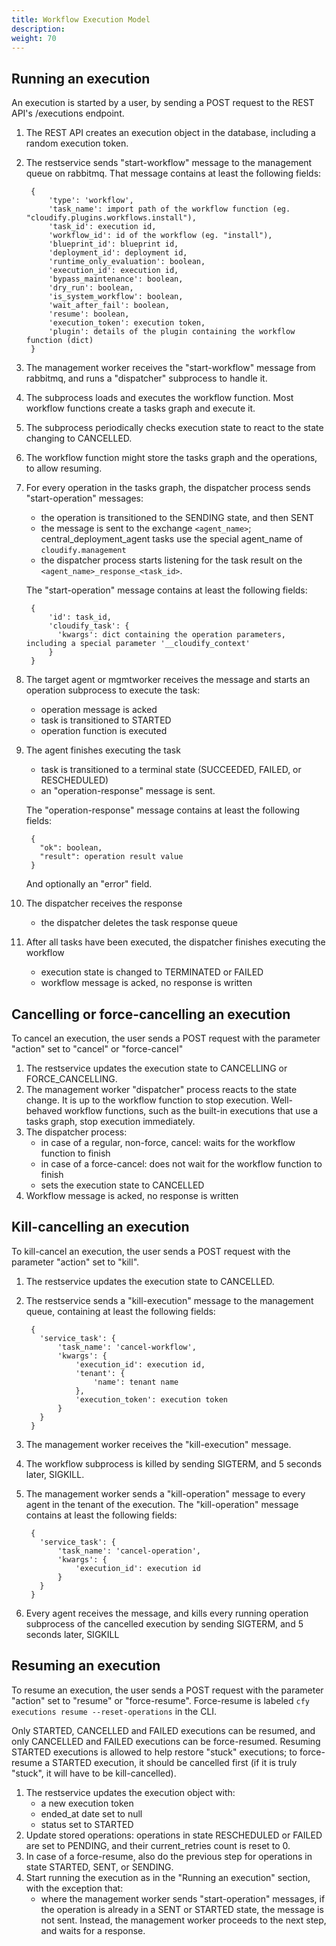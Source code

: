 ```yaml
---
title: Workflow Execution Model
description:
weight: 70
---
```


## Running an execution

An execution is started by a user, by sending a POST request to the REST API's /executions endpoint.

1. The REST API creates an execution object in the database, including a random execution token.
1. The restservice sends "start-workflow" message to the management queue on rabbitmq. That message contains at least the following fields:

        {
            'type': 'workflow',
            'task_name': import path of the workflow function (eg. "cloudify.plugins.workflows.install"),
            'task_id': execution id,
            'workflow_id': id of the workflow (eg. "install"),
            'blueprint_id': blueprint id,
            'deployment_id': deployment id,
            'runtime_only_evaluation': boolean,
            'execution_id': execution id,
            'bypass_maintenance': boolean,
            'dry_run': boolean,
            'is_system_workflow': boolean,
            'wait_after_fail': boolean,
            'resume': boolean,
            'execution_token': execution token,
            'plugin': details of the plugin containing the workflow function (dict)
        }

1. The management worker receives the "start-workflow" message from rabbitmq, and runs a "dispatcher" subprocess to handle it.
1. The subprocess loads and executes the workflow function. Most workflow functions create a tasks graph and execute it.
1. The subprocess periodically checks execution state to react to the state changing to CANCELLED.
1. The workflow function might store the tasks graph and the operations, to allow resuming.
1. For every operation in the tasks graph, the dispatcher process sends "start-operation" messages:
    - the operation is transitioned to the SENDING state, and then SENT
    - the message is sent to the exchange `<agent_name>`; central_deployment_agent tasks use the special agent_name of `cloudify.management`
    - the dispatcher process starts listening for the task result on the `<agent_name>_response_<task_id>`.

    The "start-operation" message contains at least the following fields:

        {
            'id': task_id,
            'cloudify_task': {
              'kwargs': dict containing the operation parameters, including a special parameter '__cloudify_context'
            }
        }

1. The target agent or mgmtworker receives the message and starts an operation subprocess to execute the task:
    - operation message is acked
    - task is transitioned to STARTED
    - operation function is executed
1. The agent finishes executing the task
    - task is transitioned to a terminal state (SUCCEEDED, FAILED, or RESCHEDULED)
    - an "operation-response" message is sent.

    The "operation-response" message contains at least the following fields:

        {
          "ok": boolean,
          "result": operation result value
        }

    And optionally an "error" field.
1. The dispatcher receives the response
    - the dispatcher deletes the task response queue
1. After all tasks have been executed, the dispatcher finishes executing the workflow
    - execution state is changed to TERMINATED or FAILED
    - workflow message is acked, no response is written


## Cancelling or force-cancelling an execution

To cancel an execution, the user sends a POST request with the parameter "action" set to "cancel" or "force-cancel"

1. The restservice updates the execution state to CANCELLING or FORCE_CANCELLING.
1. The management worker "dispatcher" process reacts to the state change. It is up to the workflow function to stop execution. Well-behaved workflow functions, such as the built-in executions that use a tasks graph, stop execution immediately.
1. The dispatcher process:
    - in case of a regular, non-force, cancel: waits for the workflow function to finish
    - in case of a force-cancel: does not wait for the workflow function to finish
    - sets the execution state to CANCELLED
1. Workflow message is acked, no response is written


## Kill-cancelling an execution

To kill-cancel an execution, the user sends a POST request with the parameter "action" set to "kill".

1. The restservice updates the execution state to CANCELLED.
1. The restservice sends a "kill-execution" message to the management queue, containing at least the following fields:

        {
          'service_task': {
              'task_name': 'cancel-workflow',
              'kwargs': {
                  'execution_id': execution id,
                  'tenant': {
                      'name': tenant name
                  },
                  'execution_token': execution token
              }
          }
        }

1. The management worker receives the "kill-execution" message.
1. The workflow subprocess is killed by sending SIGTERM, and 5 seconds later, SIGKILL.
1. The management worker sends a "kill-operation" message to every agent in the tenant of the execution. The "kill-operation" message contains at least the following fields:

        {
          'service_task': {
              'task_name': 'cancel-operation',
              'kwargs': {
                  'execution_id': execution id
              }
          }
        }

1. Every agent receives the message, and kills every running operation subprocess of the cancelled execution by sending SIGTERM, and 5 seconds later, SIGKILL


## Resuming an execution

To resume an execution, the user sends a POST request with the parameter "action" set to "resume" or "force-resume".
Force-resume is labeled `cfy executions resume --reset-operations` in the CLI.

Only STARTED, CANCELLED and FAILED executions can be resumed, and only CANCELLED and FAILED executions can be force-resumed.
Resuming STARTED executions is allowed to help restore "stuck" executions; to force-resume a STARTED execution, it should be cancelled first (if it is truly "stuck", it will have to be kill-cancelled).

1. The restservice updates the execution object with:
    - a new execution token
    - ended_at date set to null
    - status set to STARTED
1. Update stored operations: operations in state RESCHEDULED or FAILED are set to PENDING, and their current_retries count is reset to 0.
1. In case of a force-resume, also do the previous step for operations in state STARTED, SENT, or SENDING.
1. Start running the execution as in the "Running an execution" section, with the exception that:
    - where the management worker sends "start-operation" messages, if the operation is already in a SENT or STARTED state, the message is not sent. Instead, the management worker proceeds to the next step, and waits for a response.
